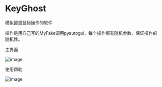 # KeyGhost
模拟键盘鼠标操作的软件

操作是用自己写的MyFake调用pyautogui，每个操作都有随机参数，保证操作的随机性。

主界面

![image](https://github.com/renrendoushikexuejia/KeyGhost/assets/114080693/78b358e2-6421-4fcd-9c41-7d843515e058)

使用帮助

![image](https://github.com/renrendoushikexuejia/KeyGhost/assets/114080693/8da6c9b3-7e2f-4f7a-9aae-d26be0b51752)
